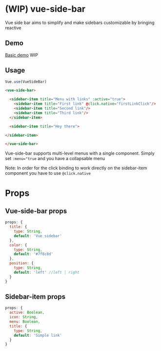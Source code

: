 # (WIP) vue-side-bar

Vue side bar aims to simplify and make sidebars customizable by bringing reactive
## Demo
[Basic demo](https://jsfiddle.net/b44cc4dq/407/) WIP
## Usage
```js
Vue.use(VueSideBar)
```
```html
<vue-side-bar>

  <sidebar-item title="Menu with links" :active="true">
    <sidebar-item title="First link" @click.native="firstLinkClick"/>
    <sidebar-item title="Second link"/>
    <sidebar-item title="Third link"/>
  </sidebar-item>

  <sidebar-item title="Hey there">

</sidebar-item>

</vue-side-bar>
```
Vue-side-bar supports multi-level menus with a single component. Simply set `:menu="true` and you have a collapsable menu

Note: In order for the click binding to work directly on the sidebar-item component you have to use `@click.native`

# Props

## Vue-side-bar props
```js
props: {
  title: {
    type: String,
    default: 'Vue sidebar'
  },
  color: {
    type: String,
    default: '#7f8c8d'
  },
  position: {
    type: String,
    default: 'left' //left | right
  }
}
```

## Sidebar-item props

```js
props: {
  active: Boolean,
  icon: String,
  menu: Boolean,
  title: {
    type: String,
    default: 'Simple link'
  }
}
```
